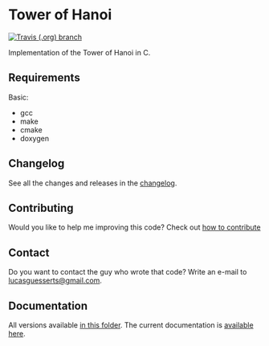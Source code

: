 # Tower of Hanoi

[![Travis (.org) branch](https://img.shields.io/travis/lucasguesserts/tower_of_hanoi/master?label=Build%20Master)](https://travis-ci.org/lucasguesserts/tower_of_hanoi)

Implementation of the Tower of Hanoi in C.

## Requirements

Basic:

- gcc
- make
- cmake
- doxygen

## Changelog

See all the changes and releases in the [changelog](./CHANGELOG.md).

## Contributing

Would you like to help me improving this code? Check out [how to contribute](./CONTRIBUTING.md)

## Contact

Do you want to contact the guy who wrote that code? Write an e-mail to <lucasguesserts@gmail.com>.

## Documentation

All versions available [in this folder](./documentation/).
The current documentation is [available here](documentation/0.1.0.pdf).

